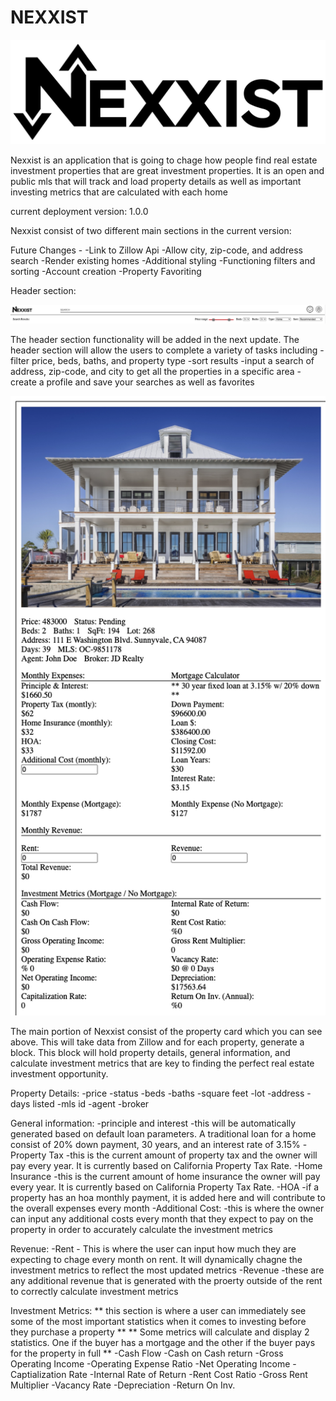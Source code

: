 # NEXXIST
<img style="{ height: 200px; }" src="./images/nexxist-logo-1.png">

Nexxist is an application that is going to chage how people find real estate investment properties that are great investment properties. It is an open and public mls that will track and load property details as well as important investing metrics that are calculated with each home

current deployment version: 1.0.0

Nexxist consist of two different main sections in the current version:

Future Changes -
    -Link to Zillow Api
    -Allow city, zip-code, and address search
    -Render existing homes
    -Additional styling
    -Functioning filters and sorting
    -Account creation
    -Property Favoriting

Header section:

<img style="{ height: 200px; }" src="./images/s-h-header.png">

The header section functionality will be added in the next update.
The header section will allow the users to complete a variety of tasks including
    -filter price, beds, baths, and property type 
    -sort results
    -input a search of address, zip-code, and city to get all the properties in a specific area
    -create a profile and save your searches as well as favorites

<img style="{ height: 600px; }" src="./images/s-h-property.png">

The main portion of Nexxist consist of the property card which you can see above. This will take data from Zillow and for each property, generate a block. This block will hold property details, general information, and calculate investment metrics that are key to finding the perfect real estate investment opportunity.

Property Details:
    -price
    -status
    -beds
    -baths
    -square feet
    -lot
    -address
    -days listed
    -mls id 
    -agent
    -broker

General information:
    -principle and interest
        -this will be automatically generated based on default loan parameters. A traditional loan for a home consist of 20% down payment, 30 years, and an interest rate of 3.15%
    -Property Tax
        -this is the current amount of property tax and the owner will pay every year. It is currently based on California Property Tax Rate.
    -Home Insurance
        -this is the current amount of home insurance the owner will pay every year. It is currently based on California Property Tax Rate.
    -HOA
        -if a property has an hoa monthly payment, it is added here and will contribute to the overall expenses every month
    -Additional Cost:
        -this is where the owner can input any additional costs every month that they expect to pay on the property in order to accurately calculate the investment metrics
    
Revenue:
    -Rent
        - This is where the user can input how much they are expecting to chage every month on rent. It will dynamically chagne the investment metrics to reflect the most updated metrics
    -Revenue
        -these are any additional revenue that is generated with the proerty outside of the rent to correctly calculate investment metrics

Investment Metrics:
    ** this section is where a user can immediately see some of the most important statistics when it comes to investing before they purchase a property **
    ** Some metrics will calculate and display 2 statistics. One if the buyer has a mortgage and the other if the buyer pays for the property in full **
    -Cash Flow
    -Cash on Cash return
    -Gross Operating Income
    -Operating Expense Ratio
    -Net Operating Income
    -Captialization Rate
    -Internal Rate of Return
    -Rent Cost Ratio
    -Gross Rent Multiplier
    -Vacancy Rate
    -Depreciation
    -Return On Inv.
